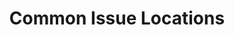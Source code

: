 ---
title: Common Issue Locations
type: section
description: This page describes common areas of issues around the Scala 3 compiler.
num: 8
previous-page: procedures-navigation
next-page: procedures-inspection
redirect_to: https://dotty.epfl.ch/docs/contributing/workflow/areas.html
---